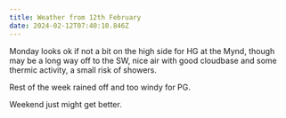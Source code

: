 ```yaml
---
title: Weather from 12th February
date: 2024-02-12T07:40:10.846Z
---
```

Monday looks ok if not a bit on the high side for HG at the Mynd, though may be a long way off to the SW, nice air with good cloudbase and some thermic activity, a small risk of showers.

Rest of the week rained off and too windy for PG.

Weekend just might get better.